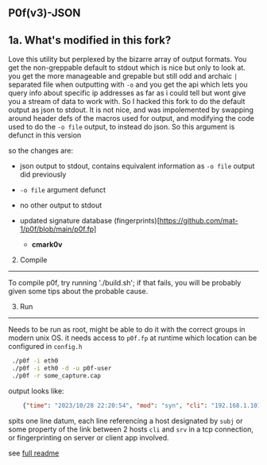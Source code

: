 ## P0f(v3)-JSON


1a. What's modified in this fork?
---------------------------------

Love this utility but perplexed by the bizarre array of output formats. 
You get the non-greppable default to stdout which is nice but only to look at. you get the more manageable and grepable but still odd and archaic ``|`` separated file when outputting with ``-o`` and you get the api which lets you query info about specific ip addresses as far as i could tell but wont give you a stream of data to work with. So I hacked this fork to do the default output as json to stdout. It is not nice, and was impolemented by swapping around header defs of the macros used for output, and modifying the code used to do the ``-o file`` output, to instead do json. So this argument is defunct in this version

so the changes are:

- json output to stdout, contains equivalent information as ``-o file`` output did previously
- ``-o file`` argument defunct
- no other output to stdout
- updated signature database (fingerprints)[https://github.com/mat-1/p0f/blob/main/p0f.fp] 


  - **cmark0v**


2. Compile
----------

To compile p0f, try running './build.sh'; if that fails, you will be probably
given some tips about the probable cause. 

3. Run
------

Needs to be run as root, might be able to do it with the correct groups in modern unix OS. it needs access to ``p0f.fp`` at runtime which location can be  configured in ``config.h``

```bash
 ./p0f -i eth0
 ./p0f -i eth0 -d -u p0f-user 
 ./p0f -r some_capture.cap
```

output looks like:

```json
    {"time": "2023/10/28 22:20:54", "mod": "syn", "cli": "192.168.1.101/54922","srv": "172.17.43.133/443", "subj": "cli", "os": "Linux 5.x", "dist": "0", "params": "none", "raw_sig": "4:64+0:0:1460:mss*44,7:mss,sok,ts,nop,ws:df,id+:0"}
```

spits one line datum, each line referencing a host designated by ``subj`` or some property of the link between 2 hosts ``cli`` and ``srv`` in a tcp connection, or fingerprinting on server or client app involved. 

see [full readme](doc/README)
